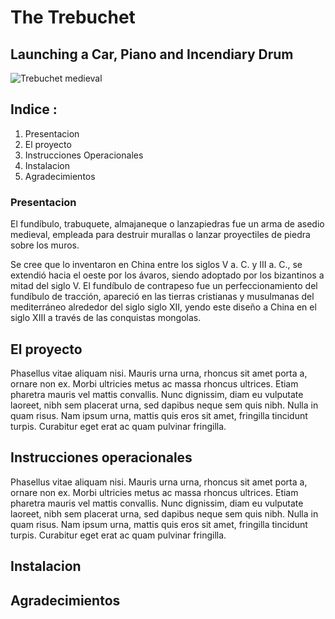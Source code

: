 # The Trebuchet
## Launching a Car, Piano and Incendiary Drum
![Trebuchet medieval](https://imgs.search.brave.com/9fFSbxZv48LvawFz2ZbHsqPI5d23vQVzZe9dCePSLU4/rs:fit:860:0:0:0/g:ce/aHR0cHM6Ly9sZXRz/YnVpbGRhY2FzdGxl/LmNhL3dwLWNvbnRl/bnQvdXBsb2Fkcy8y/MDI1LzAxL3doYXQt/aXMtYS10cmVidWNo/ZXQtaG93LWRpZC1p/dC13b3JrLWFuZC13/aHktd2FzLWl0LXNv/LWVmZmVjdGl2ZS1s/ZWFybi1ob3ctbWVk/aWV2YWwtY2FzdGxl/cy1hZGFwdGVkLXRv/LXNpZWdlLXdhcmZh/cmUtMi0xMDI0eDU3/OC5wbmc "Arma de asedio")

## Indice :
1. Presentacion
2. El proyecto
4. Instrucciones Operacionales
5. Instalacion
6. Agradecimientos

### Presentacion
El fundíbulo, trabuquete, almajaneque o lanzapiedras fue un arma de asedio medieval, empleada para destruir murallas o lanzar proyectiles de piedra sobre los muros.

Se cree que lo inventaron en China entre los siglos V a. C. y III a. C., se extendió hacia el oeste por los ávaros, siendo adoptado por los bizantinos a mitad del siglo V. El fundíbulo de contrapeso fue un perfeccionamiento del fundíbulo de tracción, apareció en las tierras cristianas y musulmanas del mediterráneo alrededor del siglo siglo XII, yendo este diseño a China en el siglo XIII a través de las conquistas mongolas. 

## El proyecto

Phasellus vitae aliquam nisi. Mauris urna urna, rhoncus sit amet porta a, ornare non ex. Morbi ultricies metus ac massa rhoncus ultrices. Etiam pharetra mauris vel mattis convallis. Nunc dignissim, diam eu vulputate laoreet, nibh sem placerat urna, sed dapibus neque sem quis nibh. Nulla in quam risus. Nam ipsum urna, mattis quis eros sit amet, fringilla tincidunt turpis. Curabitur eget erat ac quam pulvinar fringilla.










## Instrucciones operacionales

Phasellus vitae aliquam nisi. Mauris urna urna, rhoncus sit amet porta a, ornare non ex. Morbi ultricies metus ac massa rhoncus ultrices. Etiam pharetra mauris vel mattis convallis. Nunc dignissim, diam eu vulputate laoreet, nibh sem placerat urna, sed dapibus neque sem quis nibh. Nulla in quam risus. Nam ipsum urna, mattis quis eros sit amet, fringilla tincidunt turpis. Curabitur eget erat ac quam pulvinar fringilla.









## Instalacion










## Agradecimientos